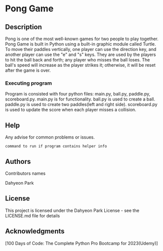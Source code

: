 # Pong Game


## Description

Pong is one of the most well-known games for two people to play together. Pong Game is built in Python using a built-in graphic module called Turtle. 
To move their paddles vertically, one player can use the direction key, and another player can use the "e" and "s" keys. They are used by the players to hit the ball back and forth; any player who misses the ball loses. The ball's speed will increase as the player strikes it; otherwise, it will be reset after the game is over. 


### Executing program

Program is consisted with four python files: main.py, ball.py, paddle.py, scoreboard.py. 
main.py is for functionality.
ball.py is used to create a ball.
paddle.py is used to create two paddles(left and right side).
scoreboard.py is used to update the score when each player misses a collision. 

## Help

Any advise for common problems or issues.
```
command to run if program contains helper info
```

## Authors

Contributors names

Dahyeon Park


## License

This project is licensed under the Dahyeon Park License - see the LICENSE.md file for details

## Acknowledgments
[100 Days of Code: The Complete Python Pro Bootcamp for 2023(Udemy)]

